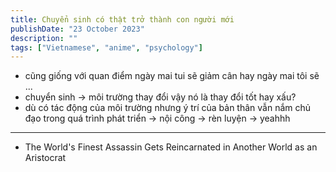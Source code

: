 ```yaml
---
title: Chuyển sinh có thật trở thành con người mới
publishDate: "23 October 2023"
description: ""
tags: ["Vietnamese", "anime", "psychology"]
---
```


- cũng giống với quan điểm ngày mai tui sẽ giảm cân hay ngày mai tôi sẽ ...
- chuyển sinh → môi trường thay đổi vậy nó là thay đổi tốt hay xấu?
- dù có tác động của môi trường nhưng ý trí của bản thân vẫn nắm chủ đạo trong quá trình phát triển → nội công → rèn luyện → yeahhh

---

- The World's Finest Assassin Gets Reincarnated in Another World as an Aristocrat

